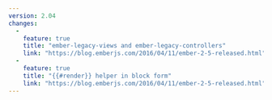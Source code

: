 ```yaml
---
version: 2.04
changes:
  -
    feature: true
    title: "ember-legacy-views and ember-legacy-controllers"
    link: "https://blog.emberjs.com/2016/04/11/ember-2-5-released.html"
  -
    feature: true
    title: "{{#render}} helper in block form"
    link: "https://blog.emberjs.com/2016/04/11/ember-2-5-released.html"
---
```

